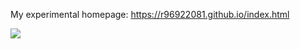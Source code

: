 My experimental homepage:  https://r96922081.github.io/index.html

![](https://r96922081.github.io/images/myweb/homepage.png)
